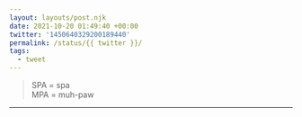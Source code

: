 ```yaml
---
layout: layouts/post.njk
date: 2021-10-20 01:49:40 +00:00
twitter: '1450640329200189440'
permalink: /status/{{ twitter }}/
tags: 
  - tweet
---
```


> SPA = spa  
> MPA = muh-paw

---
